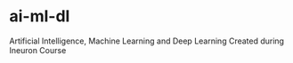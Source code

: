# ai-ml-dl
Artificial Intelligence, Machine Learning and Deep Learning
Created during Ineuron Course
